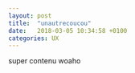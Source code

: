 ```yaml
---
layout: post
title:  "unautrecoucou"
date:   2018-03-05 10:34:58 +0100
categories: UX
---
```

super contenu woaho
